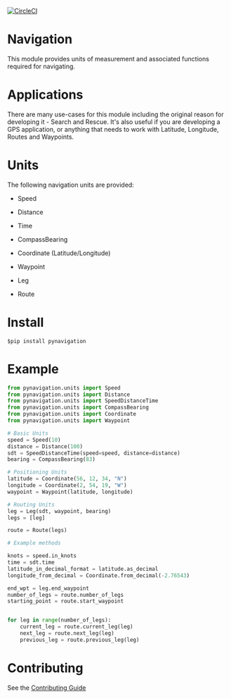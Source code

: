 [![CircleCI](https://circleci.com/gh/ngfgrant/navigation/tree/master.svg?style=svg&circle-token=6bba4588eeb6ed5ebff6839646ce62293a1001d8)](https://circleci.com/gh/ngfgrant/navigation/tree/master)

# Navigation

This module provides units of measurement and associated functions required for
navigating.

# Applications

There are many use-cases for this module including the original reason for
developing it - Search and Rescue. It's also useful if you are developing a GPS
application, or anything that needs to work with Latitude, Longitude, Routes
and Waypoints.

# Units

The following navigation units are provided:

- Speed

- Distance

- Time

- CompassBearing

- Coordinate (Latitude/Longitude)

- Waypoint

- Leg

- Route

# Install

```shell
$pip install pynavigation
```

# Example

```python
from pynavigation.units import Speed
from pynavigation.units import Distance
from pynavigation.units import SpeedDistanceTime
from pynavigation.units import CompassBearing
from pynavigation.units import Coordinate
from pynavigation.units import Waypoint

# Basic Units
speed = Speed(10)
distance = Distance(100)
sdt = SpeedDistanceTime(speed=speed, distance=distance)
bearing = CompassBearing(83)

# Positioning Units
latitude = Coordinate(56, 12, 34, "N")
longitude = Coordinate(2, 54, 19, "W")
waypoint = Waypoint(latitude, longitude)

# Routing Units
leg = Leg(sdt, waypoint, bearing)
legs = [leg]

route = Route(legs)

# Example methods

knots = speed.in_knots
time = sdt.time
latitude_in_decimal_format = latitude.as_decimal
longitude_from_decimal = Coordinate.from_decimal(-2.76543)

end_wpt = leg.end_waypoint
number_of_legs = route.number_of_legs
starting_point = route.start_waypoint


for leg in range(number_of_legs):
    current_leg = route.current_leg(leg)
    next_leg = route.next_leg(leg)
    previous_leg = route.previous_leg(leg)
```

# Contributing

See the [Contributing Guide](CONTRIBUTING.md)
